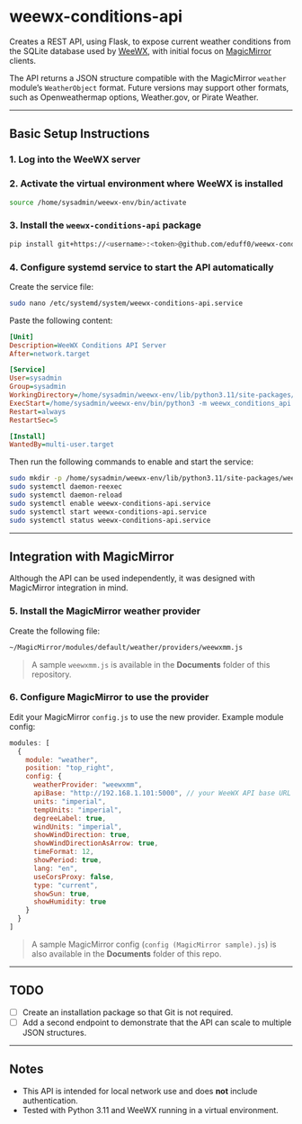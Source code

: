 # weewx-conditions-api

Creates a REST API, using Flask, to expose current weather conditions from the SQLite database used by [WeeWX](http://weewx.com/), with initial focus on [MagicMirror](https://magicmirror.builders/) clients.

The API returns a JSON structure compatible with the MagicMirror `weather` module’s `WeatherObject` format. Future versions may support other formats, such as Openweathermap options, Weather.gov, or Pirate Weather.

---

## Basic Setup Instructions

### 1. Log into the WeeWX server

### 2. Activate the virtual environment where WeeWX is installed
```bash
source /home/sysadmin/weewx-env/bin/activate
```

### 3. Install the `weewx-conditions-api` package
```bash
pip install git+https://<username>:<token>@github.com/eduff0/weewx-conditions-api.git
```

### 4. Configure systemd service to start the API automatically

Create the service file:
```bash
sudo nano /etc/systemd/system/weewx-conditions-api.service
```

Paste the following content:
```ini
[Unit]
Description=WeeWX Conditions API Server
After=network.target

[Service]
User=sysadmin
Group=sysadmin
WorkingDirectory=/home/sysadmin/weewx-env/lib/python3.11/site-packages/weewx_conditions_api
ExecStart=/home/sysadmin/weewx-env/bin/python3 -m weewx_conditions_api.api_server
Restart=always
RestartSec=5

[Install]
WantedBy=multi-user.target
```

Then run the following commands to enable and start the service:
```bash
sudo mkdir -p /home/sysadmin/weewx-env/lib/python3.11/site-packages/weewx_conditions_api
sudo systemctl daemon-reexec
sudo systemctl daemon-reload
sudo systemctl enable weewx-conditions-api.service
sudo systemctl start weewx-conditions-api.service
sudo systemctl status weewx-conditions-api.service
```

---

## Integration with MagicMirror

Although the API can be used independently, it was designed with MagicMirror integration in mind.

### 5. Install the MagicMirror weather provider

Create the following file:
```bash
~/MagicMirror/modules/default/weather/providers/weewxmm.js
```

> A sample `weewxmm.js` is available in the **Documents** folder of this repository.

### 6. Configure MagicMirror to use the provider

Edit your MagicMirror `config.js` to use the new provider. Example module config:
```js
modules: [
  {
    module: "weather",
    position: "top_right",
    config: {
      weatherProvider: "weewxmm",
      apiBase: "http://192.168.1.101:5000", // your WeeWX API base URL
      units: "imperial",
      tempUnits: "imperial",
      degreeLabel: true,
      windUnits: "imperial",
      showWindDirection: true,
      showWindDirectionAsArrow: true,
      timeFormat: 12,
      showPeriod: true,
      lang: "en",
      useCorsProxy: false,
      type: "current",
      showSun: true,
      showHumidity: true
    }
  }
]
```

> A sample MagicMirror config (`config (MagicMirror sample).js`) is also available in the **Documents** folder of this repo.

---

## TODO

- [ ] Create an installation package so that Git is not required.
- [ ] Add a second endpoint to demonstrate that the API can scale to multiple JSON structures.
---

## Notes

- This API is intended for local network use and does **not** include authentication.
- Tested with Python 3.11 and WeeWX running in a virtual environment.
